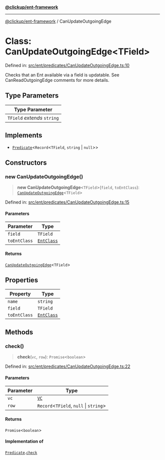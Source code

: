[**@clickup/ent-framework**](../README.md)

***

[@clickup/ent-framework](../globals.md) / CanUpdateOutgoingEdge

# Class: CanUpdateOutgoingEdge\<TField\>

Defined in: [src/ent/predicates/CanUpdateOutgoingEdge.ts:10](https://github.com/clickup/ent-framework/blob/master/src/ent/predicates/CanUpdateOutgoingEdge.ts#L10)

Checks that an Ent available via a field is updatable. See
CanReadOutgoingEdge comments for more details.

## Type Parameters

| Type Parameter |
| ------ |
| `TField` *extends* `string` |

## Implements

- [`Predicate`](../interfaces/Predicate.md)\<`Record`\<`TField`, `string` \| `null`\>\>

## Constructors

### new CanUpdateOutgoingEdge()

> **new CanUpdateOutgoingEdge**\<`TField`\>(`field`, `toEntClass`): [`CanUpdateOutgoingEdge`](CanUpdateOutgoingEdge.md)\<`TField`\>

Defined in: [src/ent/predicates/CanUpdateOutgoingEdge.ts:15](https://github.com/clickup/ent-framework/blob/master/src/ent/predicates/CanUpdateOutgoingEdge.ts#L15)

#### Parameters

| Parameter | Type |
| ------ | ------ |
| `field` | `TField` |
| `toEntClass` | [`EntClass`](../interfaces/EntClass.md) |

#### Returns

[`CanUpdateOutgoingEdge`](CanUpdateOutgoingEdge.md)\<`TField`\>

## Properties

| Property | Type |
| ------ | ------ |
| <a id="name"></a> `name` | `string` |
| <a id="field-1"></a> `field` | `TField` |
| <a id="toentclass-1"></a> `toEntClass` | [`EntClass`](../interfaces/EntClass.md) |

## Methods

### check()

> **check**(`vc`, `row`): `Promise`\<`boolean`\>

Defined in: [src/ent/predicates/CanUpdateOutgoingEdge.ts:22](https://github.com/clickup/ent-framework/blob/master/src/ent/predicates/CanUpdateOutgoingEdge.ts#L22)

#### Parameters

| Parameter | Type |
| ------ | ------ |
| `vc` | [`VC`](VC.md) |
| `row` | `Record`\<`TField`, `null` \| `string`\> |

#### Returns

`Promise`\<`boolean`\>

#### Implementation of

[`Predicate`](../interfaces/Predicate.md).[`check`](../interfaces/Predicate.md#check)
